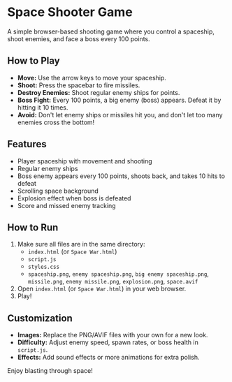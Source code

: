 # Space Shooter Game

A simple browser-based shooting game where you control a spaceship, shoot enemies, and face a boss every 100 points.

## How to Play
- **Move:** Use the arrow keys to move your spaceship.
- **Shoot:** Press the spacebar to fire missiles.
- **Destroy Enemies:** Shoot regular enemy ships for points.
- **Boss Fight:** Every 100 points, a big enemy (boss) appears. Defeat it by hitting it 10 times.
- **Avoid:** Don't let enemy ships or missiles hit you, and don't let too many enemies cross the bottom!

## Features
- Player spaceship with movement and shooting
- Regular enemy ships
- Boss enemy appears every 100 points, shoots back, and takes 10 hits to defeat
- Scrolling space background
- Explosion effect when boss is defeated
- Score and missed enemy tracking

## How to Run
1. Make sure all files are in the same directory:
    - `index.html` (or `Space War.html`)
    - `script.js`
    - `styles.css`
    - `spaceship.png`, `enemy spaceship.png`, `big enemy spaceship.png`, `missile.png`, `enemy missile.png`, `explosion.png`, `space.avif`
2. Open `index.html` (or `Space War.html`) in your web browser.
3. Play!

## Customization
- **Images:** Replace the PNG/AVIF files with your own for a new look.
- **Difficulty:** Adjust enemy speed, spawn rates, or boss health in `script.js`.
- **Effects:** Add sound effects or more animations for extra polish.


Enjoy blasting through space! 